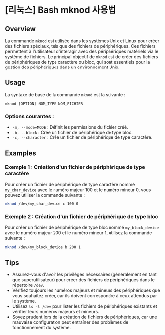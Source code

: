 # [리눅스] Bash mknod 사용법

## Overview
La commande `mknod` est utilisée dans les systèmes Unix et Linux pour créer des fichiers spéciaux, tels que des fichiers de périphériques. Ces fichiers permettent à l'utilisateur d'interagir avec des périphériques matériels via le système de fichiers. Le principal objectif de `mknod` est de créer des fichiers de périphériques de type caractère ou bloc, qui sont essentiels pour la gestion des périphériques dans un environnement Unix.

## Usage
La syntaxe de base de la commande `mknod` est la suivante :

```
mknod [OPTION] NOM_TYPE NOM_FICHIER
```

### Options courantes :
- `-m, --mode=MODE` : Définit les permissions du fichier créé.
- `-b, --block` : Crée un fichier de périphérique de type bloc.
- `-c, --character` : Crée un fichier de périphérique de type caractère.

## Examples
### Exemple 1 : Création d'un fichier de périphérique de type caractère
Pour créer un fichier de périphérique de type caractère nommé `my_char_device` avec le numéro majeur 100 et le numéro mineur 0, vous pouvez utiliser la commande suivante :

```bash
mknod /dev/my_char_device c 100 0
```

### Exemple 2 : Création d'un fichier de périphérique de type bloc
Pour créer un fichier de périphérique de type bloc nommé `my_block_device` avec le numéro majeur 200 et le numéro mineur 1, utilisez la commande suivante :

```bash
mknod /dev/my_block_device b 200 1
```

## Tips
- Assurez-vous d'avoir les privilèges nécessaires (généralement en tant que superutilisateur) pour créer des fichiers de périphériques dans le répertoire `/dev`.
- Vérifiez toujours les numéros majeurs et mineurs des périphériques que vous souhaitez créer, car ils doivent correspondre à ceux attendus par le système.
- Utilisez `ls -l /dev` pour lister les fichiers de périphériques existants et vérifier leurs numéros majeurs et mineurs.
- Soyez prudent lors de la création de fichiers de périphériques, car une mauvaise configuration peut entraîner des problèmes de fonctionnement du système.